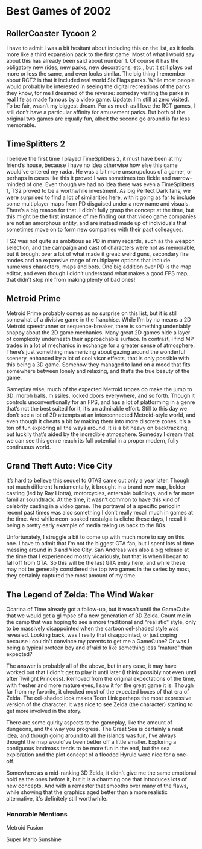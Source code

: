 # Best Games of 2002

## RollerCoaster Tycoon 2

I have to admit I was a bit hesitant about including this on the list, as it feels more like a third expansion pack to the first game. Most of what I would say about this has already been said about number 1. Of course it has the obligatory new rides, new parks, new decorations, etc., but it still plays out more or less the same, and even looks similar. The big thing I remember about RCT2 is that it included real world Six Flags parks. While most people would probably be interested in seeing the digital recreations of the parks they know, for me I dreamed of the reverse: someday visiting the parks in real life as made famous by a video game. Update: I’m still at zero visited. To be fair, wasn’t my biggest dream. For as much as I love the RCT games, I still don’t have a particular affinity for amusement parks. But both of the original two games are equally fun, albeit the second go around is far less memorable.

## TimeSplitters 2

I believe the first time I played TimeSplitters 2, it must have been at my friend’s house, because I have no idea otherwise how else this game would’ve entered my radar. He was a bit more unscrupulous of a gamer, or perhaps in cases like this it proved I was sometimes too fickle and narrow-minded of one. Even though we had no idea there was even a TimeSplitters 1, TS2 proved to be a worthwhile investment. As big Perfect Dark fans, we were surprised to find a lot of similarities here, with it going as far to include some multiplayer maps from PD disguised under a new name and visuals. There’s a big reason for that. I didn’t fully grasp the concept at the time, but this might be the first instance of me finding out that video game companies are not an amorphous entity, and are instead made up of individuals that sometimes move on to form new companies with their past colleagues.

TS2 was not quite as ambitious as PD in many regards, such as the weapon selection, and the campaign and cast of characters were not as memorable, but it brought over a lot of what made it great: weird guns, secondary fire modes and an expansive range of multiplayer options that include numerous characters, maps and bots. One big addition over PD is the map editor, and even though I didn’t understand what makes a good FPS map, that didn’t stop me from making plenty of bad ones!

## Metroid Prime

Metroid Prime probably comes as no surprise on this list, but it is still somewhat of a divisive game in the franchise. While I’m by no means a 2D Metroid speedrunner or sequence-breaker, there is something undeniably snappy about the 2D game mechanics. Many great 2D games hide a layer of complexity underneath their approachable surface. In contrast, I find MP trades in a lot of mechanics in exchange for a greater sense of atmosphere. There’s just something mesmerizing about gazing around the wonderful scenery, enhanced by a lot of cool visor effects, that is only possible with this being a 3D game. Somehow they managed to land on a mood that fits somewhere between lonely and relaxing, and that’s the true beauty of the game.

Gameplay wise, much of the expected Metroid tropes do make the jump to 3D: morph balls, missiles, locked doors everywhere, and so forth. Though it controls unconventionally for an FPS, and has a lot of platforming in a genre that’s not the best suited for it, it’s an admirable effort. Still to this day we don’t see a lot of 3D attempts at an interconnected Metroid-style world, and even though it cheats a bit by making them into more discrete zones, it’s a ton of fun exploring all the ways around. It is a bit heavy on backtracking, but luckily that’s aided by the incredible atmosphere. Someday I dream that we can see this genre reach its full potential in a proper modern, fully continuous world.

## Grand Theft Auto: Vice City

It’s hard to believe this sequel to GTA3 came out only a year later. Though not much different fundamentally, it brought in a brand new map, bolder casting (led by Ray Liotta), motorcycles, enterable buildings, and a far more familiar soundtrack. At the time, it wasn’t common to have this kind of celebrity casting in a video game. The portrayal of a specific period in recent past times was also something I don’t really recall much in games at the time. And while neon-soaked nostalgia is cliché these days, I recall it being a pretty early example of media taking us back to the 80s.

Unfortunately, I struggle a bit to come up with much more to say on this one. I have to admit that I’m not the biggest GTA fan, but I spent lots of time messing around in 3 and Vice City. San Andreas was also a big release at the time that I experienced mostly vicariously, but that is when I began to fall off from GTA. So this will be the last GTA entry here, and while these may not be generally considered the top two games in the series by most, they certainly captured the most amount of my time.

## The Legend of Zelda: The Wind Waker

Ocarina of Time already got a follow-up, but it wasn't until the GameCube that we would get a glimpse of a new generation of 3D Zelda. Count me in the camp that was hoping to see a more traditional and "realistic" style, only to be massively disappointed when the cartoon cel-shaded style was revealed. Looking back, was I really that disappointed, or just coping because I couldn't convince my parents to get me a GameCube? Or was I being a typical preteen boy and afraid to like something less "mature" than expected? 

The answer is probably all of the above, but in any case, it may have worked out that I didn't get to play it until later (I think possibly not even until after Twilight Princess). Removed from the original expectations of the time, with fresher and more mature eyes, I saw it for the great game it is. Though far from my favorite, it checked most of the expected boxes of that era of Zelda. The cel-shaded look makes Toon Link perhaps the most expressive version of the character. It was nice to see Zelda (the character) starting to get more involved in the story.

There are some quirky aspects to the gameplay, like the amount of dungeons, and the way you progress. The Great Sea is certainly a neat idea, and though going around to all the islands was fun, I've always thought the map would've been better off a little smaller. Exploring a contiguous landmass tends to be more fun in the end, but the sea exploration and the plot concept of a flooded Hyrule were nice for a one-off. 

Somewhere as a mid-ranking 3D Zelda, it didn't give me the same emotional hold as the ones before it, but it is a charming one that introduces lots of new concepts. And with a remaster that smooths over many of the flaws, while showing that the graphics aged better than a more realistic alternative, it's definitely still worthwhile. 

### Honorable Mentions

Metroid Fusion

Super Mario Sunshine